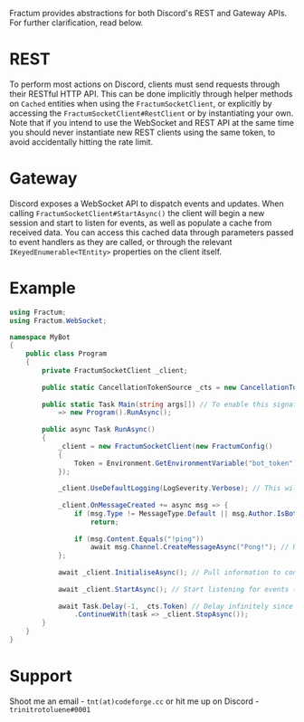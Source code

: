 Fractum provides abstractions for both Discord's REST and Gateway APIs. For further clarification, read below.

# REST

To perform most actions on Discord, clients must send requests through their RESTful HTTP API. This can be done implicitly through helper methods on `Cached` entities when using the `FractumSocketClient`, or explicitly by accessing the `FractumSocketClient#RestClient` or by instantiating your own. Note that if you intend to use the WebSocket and REST API at the same time you should never instantiate new REST clients using the same token, to avoid accidentally hitting the rate limit.

# Gateway

Discord exposes a WebSocket API to dispatch events and updates. When calling `FractumSocketClient#StartAsync()` the client will begin a new session and start to listen for events, as well as populate a cache from received data. You can access this cached data through parameters passed to event handlers as they are called, or through the relevant `IKeyedEnumerable<TEntity>` properties on the client itself.

# Example

```cs
using Fractum;
using Fractum.WebSocket;

namespace MyBot 
{
	public class Program
	{
		private FractumSocketClient _client;
		
		public static CancellationTokenSource _cts = new CancellationTokenSource();
		
		public static Task Main(string args[]) // To enable this signature use language version 7.1+ (<LangVersion>7.1</LangVersion> in your .csproj)
			=> new Program().RunAsync();
			
		public async Task RunAsync()
		{
			_client = new FractumSocketClient(new FractumConfig()
			{
				Token = Environment.GetEnvironmentVariable("bot_token") // Grab token from an environment variable
			});
			
			_client.UseDefaultLogging(LogSeverity.Verbose); // This will register a default logging implementation
			
			_client.OnMessageCreated += async msg => {
				if (msg.Type != MessageType.Default || msg.Author.IsBot) // Only respond to user messages & ignore bots
					return;
				
				if (msg.Content.Equals("!ping"))
					await msg.Channel.CreateMessageAsync("Pong!"); // Use a commands library like Qmmands if you want to implement a command-based bot (Fractum will eventually ship with a default implementation)
			};
			
			await _client.InitialiseAsync(); // Pull information to connect and client information from the API
			
			await _client.StartAsync(); // Start listening for events (non-blocking operation)
			
			await Task.Delay(-1, _cts.Token) // Delay infinitely since otherwise the console application will close
				.ContinueWith(task => _client.StopAsync());
		}
	}
}
```

# Support

Shoot me an email - `tnt(at)codeforge.cc` or hit me up on Discord - `trinitrotoluene#0001`